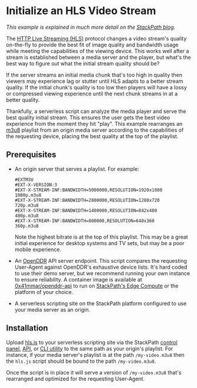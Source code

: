 # Initialize an HLS Video Stream

_This example is explained in much more detail on the [StackPath blog](https://blog.stackpath.com/)._

The [HTTP Live Streaming (HLS)](https://en.wikipedia.org/wiki/HTTP_Live_Streaming) 
protocol changes a video stream's quality on-the-fly to provide the best fit of 
image quality and bandwidth usage while meeting the capabilities of the viewing 
device. This works well after a stream is established between a media server and 
the player, but what's the best way to figure out what the initial stream 
quality should be? 

If the server streams an initial media chunk that's too high in quality then 
viewers may experience lag or stutter until HLS adapts to a better stream 
quality. If the initial chunk's quality is too low then players will have a 
lossy or compressed viewing experience until the next chunk streams in at a 
better quality. 

Thankfully, a serverless script can analyze the media player and serve the best 
quality initial stream. This ensures the user gets the best video experience 
from the moment they hit "play". This example rearranges an [m3u8](https://en.wikipedia.org/wiki/M3U) 
playlist from an origin media server according to the capabilities of the 
requesting device, placing the best quality at the top of the playlist. 

## Prerequisites

* An origin server that serves a playlist. For example:
  
  ```
  #EXTM3U
  #EXT-X-VERSION:3
  #EXT-X-STREAM-INF:BANDWIDTH=5000000,RESOLUTION=1920x1080
  1080p.m3u8
  #EXT-X-STREAM-INF:BANDWIDTH=2800000,RESOLUTION=1280x720
  720p.m3u8
  #EXT-X-STREAM-INF:BANDWIDTH=1400000,RESOLUTION=842x480
  480p.m3u8
  #EXT-X-STREAM-INF:BANDWIDTH=800000,RESOLUTION=640x360
  360p.m3u8
  ```
  
  Note the highest bitrate is at the top of this playlist. This may be a great 
initial experience for desktop systems and TV sets, but may be a poor mobile 
experience. 

* An [OpenDDR](http://openddr.mobi/) API server endpoint. This script compares 
the requesting User-Agent against OpenDDR's exhaustive device lists. It's hard 
coded to use their demo server, but we recommend running your own instance to 
ensure reliability. A container image is available at 
[0x41mmar/openddr-api](https://hub.docker.com/r/0x41mmar/openddr-api) to run on 
[StackPath's Edge Compute](https://www.stackpath.com/products/edge-computing/containers/) 
or the platform of your choice. 

* A serverless scripting site on the StackPath platform configured to use your 
media server as an origin.

## Installation

Upload [hls.js](hls.js) to your serverless scripting site via the StackPath 
[control panel](https://control.stackpath.com/), [API](https://stackpath.dev/), 
or [CLI utility](https://github.com/stackpath/serverless-scripting-cli) to the 
same path as your origin's playlist. For instance, if your media server's 
playlist is at the path `/my-video.m3u8` then the `hls.js` script should be bound to 
the path `/my-video.m3u8`.

Once the script is in place it will serve a version of `/my-video.m3u8` that's 
rearranged and optimized for the requesting User-Agent.
